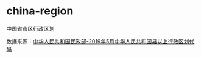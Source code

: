 # china-region
中国省市区行政区划

数据来源：[中华人民共和国民政部-2019年5月中华人民共和国县以上行政区划代码](http://www.mca.gov.cn/article/sj/xzqh/2019/201901-06/201906211421.html)
